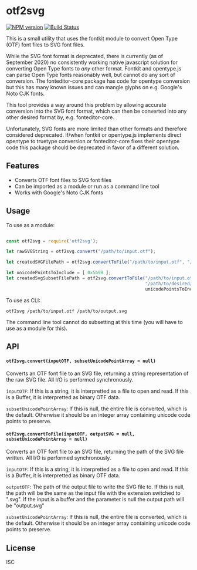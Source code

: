 # otf2svg


[![NPM version][npm-image]][npm-url]
[![Build Status][travis-image]][travis-url]

This is a small utility that uses the fontkit module to convert Open Type (OTF) font files to SVG font files.

While the SVG font format is deprecated, there is currently (as of September 2020) no consistently working native javascript 
solution for converting Open Type fonts to *any* other format. Fontkit and opentype.js can parse Open Type fonts reasonably well, 
but cannot do any sort of conversion. The fonteditor-core package has code for opentype conversion but this has many known issues
and can mangle glyphs on e.g. Google's Noto CJK fonts.

This tool provides a way around this problem by allowing accurate conversion into the SVG font format, which can then be converted
into any other desired format by, e.g. fonteditor-core.

Unfortunately, SVG fonts are more limited than other formats and therefore considered deprecated. If/when fontkit or opentype.js implements
direct opentype to truetype conversion or fonteditor-core fixes their opentype code this package should be deprecated in favor of a different solution. 

## Features
- Converts OTF font files to SVG font files
- Can be imported as a module or run as a command line tool
- Works with Google's Noto CJK fonts



## Usage

To use as a module:

```js

const otf2svg = require('otf2svg');

let rawSVGString = otf2svg.convert("/path/to/input.otf");

let createdSVGFilePath = otf2svg.convertToFile("/path/to/input.otf", "/path/to/desired/output.svg");

let unicodePointsToInclude = [ 0x5b99 ];
let createdSvgSubsetFilePath = otf2svg.convertToFile("/path/to/input.otf", 
                                                     "/path/to/desired/output-subset.svg", 
                                                     unicodePointsToInclude);

```

To use as CLI:


```
otf2svg /path/to/input.otf /path/to/output.svg
```

The command line tool cannot do subsetting at this time (you will have to use as a module for this).


## API

#### `otf2svg.convert(inputOTF, subsetUnicodePointArray = null)`

Converts an OTF font file to an SVG file, returning a string representation of the raw SVG file. All I/O is performed synchronously.

`inputOTF`: If this is a string, it is interpretted as a file to open and read. If this is a Buffer, it is interpretted as binary OTF data.

`subsetUnicodePointArray`: If this is null, the entire file is converted, which is the default. Otherwise it should be an integer array containing unicode code points to preserve.

#### `otf2svg.convertToFile(inputOTF, outputSVG = null, subsetUnicodePointArray = null)`

Converts an OTF font file to an SVG file, returning the path of the SVG file written. All I/O is performed synchronously.

`inputOTF`: If this is a string, it is interpretted as a file to open and read. If this is a Buffer, it is interpretted as binary OTF data.

`outputOTF`: The path of the output file to write the SVG file to. If this is null, the path will be the same as the input file with the extension switched to 
".svg". If the input is a buffer and the parameter is null the  output path will be "output.svg"

`subsetUnicodePointArray`: If this is null, the entire file is converted, which is the default. Otherwise it should be an integer array containing unicode code points to preserve.

## License

ISC


[npm-url]: https://npmjs.org/package/otf2svg
[npm-image]: http://img.shields.io/npm/v/otf2svg.svg

[travis-url]: https://travis-ci.org/ericpaulbishop/otf2svg
[travis-image]: http://img.shields.io/travis/ericpaulbishop/otf2svg.svg

[downloads-image]: http://img.shields.io/npm/dm/otf2svg.svg
